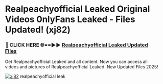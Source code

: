 # Realpeachyofficial Leaked Original Videos 0nlyFans Leaked - Files Updated! (xj82)

<h3>🔴 CLICK HERE 🌐==►► <a href="https://tinyurl.com/ms9xzufz" rel="nofollow">Realpeachyofficial Leaked Updated Files</a></h3>

Get Realpeachyofficial Leaked and all content. Now you can access all videos and pictures of Realpeachyofficial Leaked. New Updated Files 2025!

[![xj82](https://i.imgur.com/ppqm5kG.gif)](https://tinyurl.com/ms9xzufz)
realpeachyofficial leak